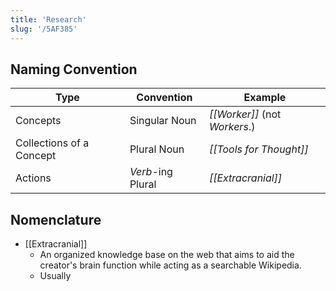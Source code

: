 ```yaml
---
title: 'Research'
slug: '/5AF385'
---
```


## Naming Convention

| Type                     | Convention        | Example                       |
| ------------------------ | ----------------- | ----------------------------- |
| Concepts                 | Singular Noun     | _[[Worker]]_ (not _Workers_.) |
| Collections of a Concept | Plural Noun       | _[[Tools for Thought]]_       |
| Actions                  | _Verb_-ing Plural | _[[Extracranial]]_            |

## Nomenclature

- [[Extracranial]]
	- An organized knowledge base on the web that aims to aid the creator's brain function while acting as a searchable Wikipedia.
	- Usually
